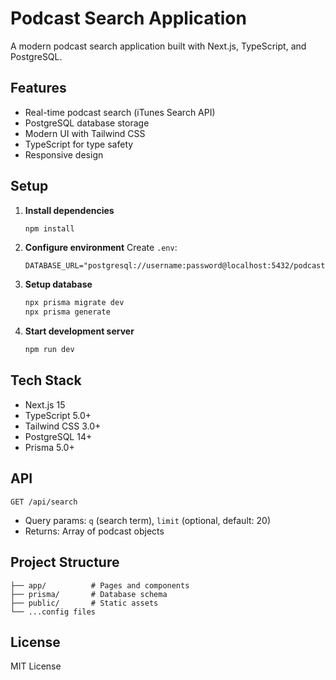 # Podcast Search Application

A modern podcast search application built with Next.js, TypeScript, and PostgreSQL.

## Features

- Real-time podcast search (iTunes Search API)
- PostgreSQL database storage
- Modern UI with Tailwind CSS
- TypeScript for type safety
- Responsive design

## Setup

1. **Install dependencies**

   ```bash
   npm install
   ```

2. **Configure environment**
   Create `.env`:

   ```env
   DATABASE_URL="postgresql://username:password@localhost:5432/podcast_search"
   ```

3. **Setup database**

   ```bash
   npx prisma migrate dev
   npx prisma generate
   ```

4. **Start development server**
   ```bash
   npm run dev
   ```

## Tech Stack

- Next.js 15
- TypeScript 5.0+
- Tailwind CSS 3.0+
- PostgreSQL 14+
- Prisma 5.0+

## API

`GET /api/search`

- Query params: `q` (search term), `limit` (optional, default: 20)
- Returns: Array of podcast objects

## Project Structure

```
├── app/          # Pages and components
├── prisma/       # Database schema
├── public/       # Static assets
└── ...config files
```

## License

MIT License
